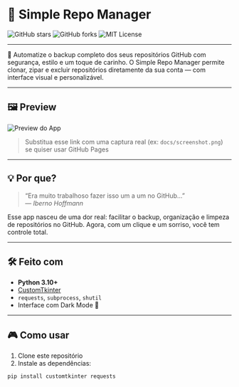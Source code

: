 # 🚀 Simple Repo Manager

![GitHub stars](https://img.shields.io/github/stars/seu-usuario/simple-repo-manager?style=social)
![GitHub forks](https://img.shields.io/github/forks/seu-usuario/simple-repo-manager?style=social)
![MIT License](https://img.shields.io/github/license/seu-usuario/simple-repo-manager)

---

🎯 Automatize o backup completo dos seus repositórios GitHub com segurança, estilo e um toque de carinho. O Simple Repo Manager permite clonar, zipar e excluir repositórios diretamente da sua conta — com interface visual e personalizável.

---

## 🖼️ Preview

![Preview do App](link-da-sua-imagem.png)

> Substitua esse link com uma captura real (ex: `docs/screenshot.png`) se quiser usar GitHub Pages

---

## 💡 Por que?

> “Era muito trabalhoso fazer isso um a um no GitHub...”  
> — *Iberno Hoffmann*

Esse app nasceu de uma dor real: facilitar o backup, organização e limpeza de repositórios no GitHub. Agora, com um clique e um sorriso, você tem controle total.

---

## 🛠️ Feito com

- **Python 3.10+**
- [CustomTkinter](https://github.com/TomSchimansky/CustomTkinter)
- `requests`, `subprocess`, `shutil`
- Interface com Dark Mode 💙

---

## 🎮 Como usar

1. Clone este repositório
2. Instale as dependências:

```bash
pip install customtkinter requests
